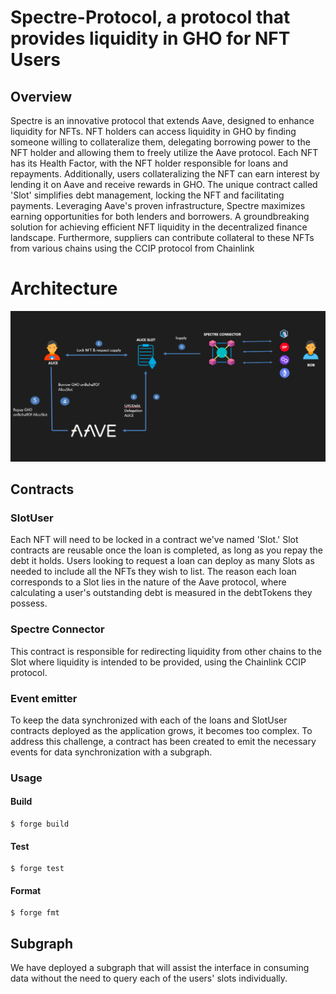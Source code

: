 # Spectre-Protocol, a protocol that provides liquidity in GHO for NFT Users
## Overview
Spectre is an innovative protocol that extends Aave, designed to enhance liquidity for NFTs. NFT holders can access liquidity in GHO by finding someone willing to collateralize them, delegating borrowing power to the NFT holder and allowing them to freely utilize the Aave protocol. Each NFT has its Health Factor, with the NFT holder responsible for loans and repayments. Additionally, users collateralizing the NFT can earn interest by lending it on Aave and receive rewards in GHO. The unique contract called 'Slot' simplifies debt management, locking the NFT and facilitating payments. Leveraging Aave's proven infrastructure, Spectre maximizes earning opportunities for both lenders and borrowers. A groundbreaking solution for achieving efficient NFT liquidity in the decentralized finance landscape.
Furthermore, suppliers can contribute collateral to these NFTs from various chains using the CCIP protocol from Chainlink


# Architecture

![parte delantera](spectre.png)


## Contracts
### SlotUser

Each NFT will need to be locked in a contract we've named 'Slot.' Slot contracts are reusable once the loan is completed, as long as you repay the debt it holds. Users looking to request a loan can deploy as many Slots as needed to include all the NFTs they wish to list. The reason each loan corresponds to a Slot lies in the nature of the Aave protocol, where calculating a user's outstanding debt is measured in the debtTokens they possess.

### Spectre Connector

This contract is responsible for redirecting liquidity from other chains to the Slot where liquidity is intended to be provided, using the Chainlink CCIP protocol.

### Event emitter

To keep the data synchronized with each of the loans and SlotUser contracts deployed as the application grows, it becomes too complex. To address this challenge, a contract has been created to emit the necessary events for data synchronization with a subgraph.

### Usage

#### Build

```shell
$ forge build
```

#### Test

```shell
$ forge test
```

#### Format

```shell
$ forge fmt
```

## Subgraph

We have deployed a subgraph that will assist the interface in consuming data without the need to query each of the users' slots individually.

